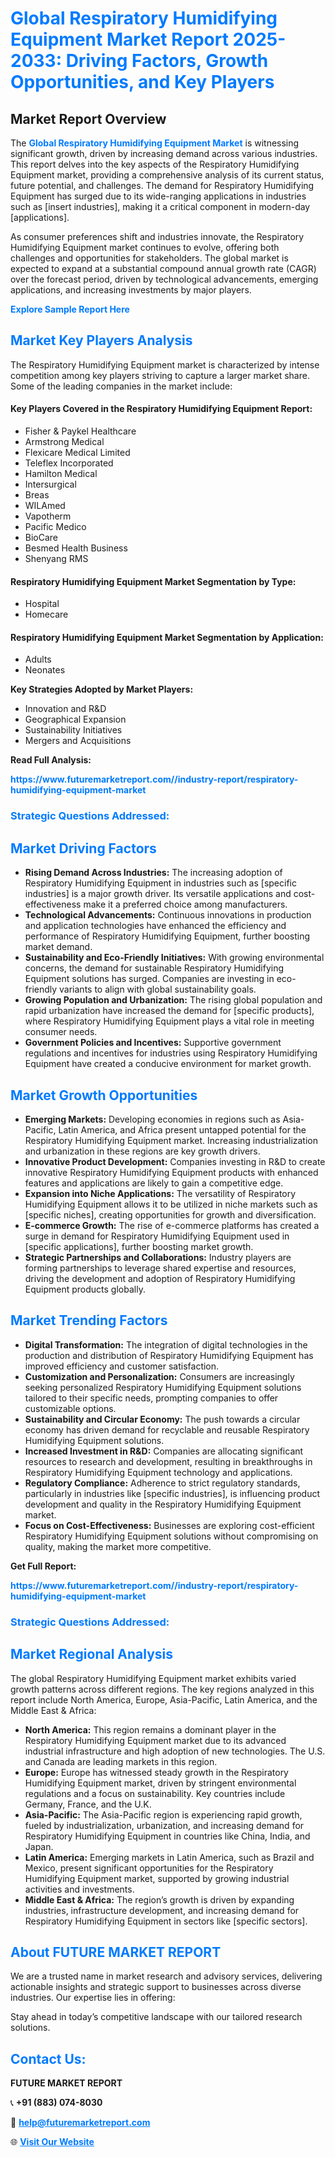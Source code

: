 <h1 style="color: #007BFF;">Global Respiratory Humidifying Equipment Market Report 2025-2033: Driving Factors, Growth Opportunities, and Key Players</h1>

<section id="overview">
<h2>Market Report Overview</h2>
<p>The <a href="https://www.futuremarketreport.com//industry-report/respiratory-humidifying-equipment-market" style="color: #007BFF; text-decoration: none;"><strong>Global Respiratory Humidifying Equipment Market</strong></a> is witnessing significant growth, driven by increasing demand across various industries. This report delves into the key aspects of the Respiratory Humidifying Equipment market, providing a comprehensive analysis of its current status, future potential, and challenges. The demand for Respiratory Humidifying Equipment has surged due to its wide-ranging applications in industries such as [insert industries], making it a critical component in modern-day [applications].</p>
<p>As consumer preferences shift and industries innovate, the Respiratory Humidifying Equipment market continues to evolve, offering both challenges and opportunities for stakeholders. The global market is expected to expand at a substantial compound annual growth rate (CAGR) over the forecast period, driven by technological advancements, emerging applications, and increasing investments by major players.</p>
</section>

<section id="overview">
<p><a href="https://www.futuremarketreport.com//request-sample/reportId=80162" style="color: #007BFF; text-decoration: none;"><strong>Explore Sample Report Here</strong></a></p>
</section>

<section id="key-players">
<h2 style="color: #007BFF;">Market Key Players Analysis</h2>
<p>The Respiratory Humidifying Equipment market is characterized by intense competition among key players striving to capture a larger market share. Some of the leading companies in the market include:</p>
<h4>Key Players Covered in the Respiratory Humidifying Equipment Report:</h4>
<ul><li>Fisher &amp; Paykel Healthcare</li><li>Armstrong Medical</li><li>Flexicare Medical Limited</li><li>Teleflex Incorporated</li><li>Hamilton Medical</li><li>Intersurgical</li><li>Breas</li><li>WILAmed</li><li>Vapotherm</li><li>Pacific Medico</li><li>BioCare</li><li>Besmed Health Business</li><li>Shenyang RMS</li></ul>
<h4>Respiratory Humidifying Equipment Market Segmentation by Type:</h4>
<ul><li>Hospital</li><li>Homecare</li></ul>

<h4>Respiratory Humidifying Equipment Market Segmentation by Application:</h4>
<ul><li>Adults</li><li>Neonates</li></ul>
<p><strong>Key Strategies Adopted by Market Players:</strong></p>
<ul>
<li>Innovation and R&D</li>
<li>Geographical Expansion</li>
<li>Sustainability Initiatives</li>
<li>Mergers and Acquisitions</li>
</ul>
</section>

<section>
<p><strong>Read Full Analysis: </strong></p><a href="https://www.futuremarketreport.com//industry-report/respiratory-humidifying-equipment-market" style="color: #007BFF; text-decoration: none;"><strong>https://www.futuremarketreport.com//industry-report/respiratory-humidifying-equipment-market</strong></a>
<h3 style="color: #007BFF;">Strategic Questions Addressed:</h3>
</section>

<section id="driving-factors">
<h2 style="color: #007BFF;">Market Driving Factors</h2>
<ul>
<li><strong>Rising Demand Across Industries:</strong> The increasing adoption of Respiratory Humidifying Equipment in industries such as [specific industries] is a major growth driver. Its versatile applications and cost-effectiveness make it a preferred choice among manufacturers.</li>
<li><strong>Technological Advancements:</strong> Continuous innovations in production and application technologies have enhanced the efficiency and performance of Respiratory Humidifying Equipment, further boosting market demand.</li>
<li><strong>Sustainability and Eco-Friendly Initiatives:</strong> With growing environmental concerns, the demand for sustainable Respiratory Humidifying Equipment solutions has surged. Companies are investing in eco-friendly variants to align with global sustainability goals.</li>
<li><strong>Growing Population and Urbanization:</strong> The rising global population and rapid urbanization have increased the demand for [specific products], where Respiratory Humidifying Equipment plays a vital role in meeting consumer needs.</li>
<li><strong>Government Policies and Incentives:</strong> Supportive government regulations and incentives for industries using Respiratory Humidifying Equipment have created a conducive environment for market growth.</li>
</ul>
</section>

<section id="growth-opportunities">
<h2 style="color: #007BFF;">Market Growth Opportunities</h2>
<ul>
<li><strong>Emerging Markets:</strong> Developing economies in regions such as Asia-Pacific, Latin America, and Africa present untapped potential for the Respiratory Humidifying Equipment market. Increasing industrialization and urbanization in these regions are key growth drivers.</li>
<li><strong>Innovative Product Development:</strong> Companies investing in R&D to create innovative Respiratory Humidifying Equipment products with enhanced features and applications are likely to gain a competitive edge.</li>
<li><strong>Expansion into Niche Applications:</strong> The versatility of Respiratory Humidifying Equipment allows it to be utilized in niche markets such as [specific niches], creating opportunities for growth and diversification.</li>
<li><strong>E-commerce Growth:</strong> The rise of e-commerce platforms has created a surge in demand for Respiratory Humidifying Equipment used in [specific applications], further boosting market growth.</li>
<li><strong>Strategic Partnerships and Collaborations:</strong> Industry players are forming partnerships to leverage shared expertise and resources, driving the development and adoption of Respiratory Humidifying Equipment products globally.</li>
</ul>
</section>

<section id="trending-factors">
<h2 style="color: #007BFF;">Market Trending Factors</h2>
<ul>
<li><strong>Digital Transformation:</strong> The integration of digital technologies in the production and distribution of Respiratory Humidifying Equipment has improved efficiency and customer satisfaction.</li>
<li><strong>Customization and Personalization:</strong> Consumers are increasingly seeking personalized Respiratory Humidifying Equipment solutions tailored to their specific needs, prompting companies to offer customizable options.</li>
<li><strong>Sustainability and Circular Economy:</strong> The push towards a circular economy has driven demand for recyclable and reusable Respiratory Humidifying Equipment solutions.</li>
<li><strong>Increased Investment in R&D:</strong> Companies are allocating significant resources to research and development, resulting in breakthroughs in Respiratory Humidifying Equipment technology and applications.</li>
<li><strong>Regulatory Compliance:</strong> Adherence to strict regulatory standards, particularly in industries like [specific industries], is influencing product development and quality in the Respiratory Humidifying Equipment market.</li>
<li><strong>Focus on Cost-Effectiveness:</strong> Businesses are exploring cost-efficient Respiratory Humidifying Equipment solutions without compromising on quality, making the market more competitive.</li>
</ul>
</section>

<section>
<p><strong>Get Full Report: </strong></p><a href="https://www.futuremarketreport.com//industry-report/respiratory-humidifying-equipment-market" style="color: #007BFF; text-decoration: none;"><strong>https://www.futuremarketreport.com//industry-report/respiratory-humidifying-equipment-market</strong></a>
<h3 style="color: #007BFF;">Strategic Questions Addressed:</h3>
</section>


<section id="regional-analysis">
<h2 style="color: #007BFF;">Market Regional Analysis</h2>
<p>The global Respiratory Humidifying Equipment market exhibits varied growth patterns across different regions. The key regions analyzed in this report include North America, Europe, Asia-Pacific, Latin America, and the Middle East & Africa:</p>
<ul>
<li><strong>North America:</strong> This region remains a dominant player in the Respiratory Humidifying Equipment market due to its advanced industrial infrastructure and high adoption of new technologies. The U.S. and Canada are leading markets in this region.</li>
<li><strong>Europe:</strong> Europe has witnessed steady growth in the Respiratory Humidifying Equipment market, driven by stringent environmental regulations and a focus on sustainability. Key countries include Germany, France, and the U.K.</li>
<li><strong>Asia-Pacific:</strong> The Asia-Pacific region is experiencing rapid growth, fueled by industrialization, urbanization, and increasing demand for Respiratory Humidifying Equipment in countries like China, India, and Japan.</li>
<li><strong>Latin America:</strong> Emerging markets in Latin America, such as Brazil and Mexico, present significant opportunities for the Respiratory Humidifying Equipment market, supported by growing industrial activities and investments.</li>
<li><strong>Middle East & Africa:</strong> The region’s growth is driven by expanding industries, infrastructure development, and increasing demand for Respiratory Humidifying Equipment in sectors like [specific sectors].</li>
</ul>
</section>

<footer>
<h2 style="color: #007BFF;">About FUTURE MARKET REPORT</h2>
<p>We are a trusted name in market research and advisory services, delivering actionable insights and strategic support to businesses across diverse industries. Our expertise lies in offering:</p>

<p>Stay ahead in today’s competitive landscape with our tailored research solutions.</p>

<h2 style="color: #007BFF;">Contact Us:</h2>
<p><strong>FUTURE MARKET REPORT</strong></p>
<p>📞 <strong>+91 (883) 074-8030</strong></p>
<p>📧 <strong><a href="mailto:help@futuremarketreport.com" style="color: #007BFF;">help@futuremarketreport.com</a></strong></p>
<p>🌐 <strong><a href="https://www.futuremarketreport.com/" style="color: #007BFF;">Visit Our Website</a></strong></p>
</footer>